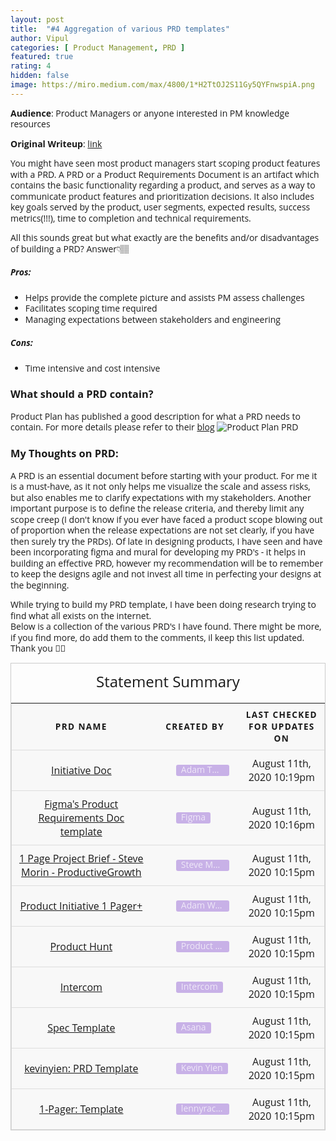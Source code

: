 ```yaml
---
layout: post
title:  "#4 Aggregation of various PRD templates"
author: Vipul
categories: [ Product Management, PRD ]
featured: true
rating: 4
hidden: false
image: https://miro.medium.com/max/4800/1*H2TtOJ2S11Gy5QYFnwspiA.png
---
```

**Audience**: Product Managers or anyone interested in PM knowledge resources

**Original Writeup**: [link](https://www.notion.so/thedatapm/Hi-I-am-Vipul-540689c44307478292e71e5ef1bf8943?p=a24b156b034c42369f07ceafdd0917a4)

You might have seen most product managers start scoping product features with a PRD.
A PRD or a Product Requirements Document is an artifact which contains the basic functionality regarding a product, and serves as a way to communicate product features and prioritization decisions. It also includes key goals served by the product, user segments, expected results, success metrics(!!!), time to completion and technical requirements.

All this sounds great but what exactly are the benefits and/or disadvantages of building a PRD? Answer👇🏽

##### Pros:
- Helps provide the complete picture and assists PM assess challenges
- Facilitates scoping time required
- Managing expectations between stakeholders and engineering

##### Cons:
- Time intensive and cost intensive

### What should a PRD contain?
Product Plan has published a good description for what a PRD needs to contain. For more details please refer to their [blog](https://www.productplan.com/glossary/product-requirements-document/#)
![Product Plan PRD](https://www.productplan.com/uploads/PRD.png "Product Plan PRD")



### My Thoughts on PRD:
A PRD is an essential document before starting with your product. For me it is a must-have, as it not only helps me visualize the scale and assess risks, but also enables me to clarify expectations with my stakeholders. Another important purpose is to define the release criteria, and thereby limit any scope creep (I don't know if you ever have faced a product scope blowing out of proportion when the release expectations are not set clearly, if you have then surely try the PRDs). Of late in designing  products, I have seen and have been incorporating figma and mural for developing my PRD's - it helps in building an effective PRD, however my recommendation will be to remember to keep the designs agile and not invest all time in perfecting your designs at the beginning.

While trying to build my PRD template, I have been doing research trying to find what all exists on the internet.  
Below is a collection of the various PRD's I have found. There might be more, if you find more, do add them to the comments, il keep this list updated. Thank you 🙏🏽


<style type="text/css" rel="stylesheet">
body {
  font-family: "Open Sans", sans-serif;
  line-height: 1.25;
}

table {
  border: 1px solid #ccc;
  border-collapse: collapse;
  margin: 0;
  padding: 0;
  width: 100%;
  table-layout: fixed;
}

table caption {
  font-size: 1.5em;
  margin: .5em 0 .75em;
}

table tr {
  background-color: #f8f8f8;
  border: 1px solid #ddd;
  padding: .35em;
}

table th,
table td {
  padding: .625em;
  text-align: center;
}

table th {
  font-size: .85em;
  letter-spacing: .1em;
  text-transform: uppercase;
}

@media screen and (max-width: 600px) {
  table {
    border: 0;
  }

  table caption {
    font-size: 1.3em;
  }
  
  table thead {
    border: none;
    clip: rect(0 0 0 0);
    height: 1px;
    margin: -1px;
    overflow: hidden;
    padding: 0;
    position: absolute;
    width: 1px;
  }
  
  table tr {
    border-bottom: 3px solid #ddd;
    display: block;
    margin-bottom: .625em;
  }
  
  table td {
    border-bottom: 1px solid #ddd;
    display: block;
    font-size: .8em;
    text-align: center;
  }
  
  table td::before {
    /*
    * aria-label has no advantage, it won't be read inside a table
    content: attr(aria-label);
    */
    content: attr(data-label);
    float: left;
    font-weight: bold;
    text-transform: uppercase;
  }
  
  table td:last-child {
    border-bottom: 0;
  }
}
</style>

<table>
  <caption>Statement Summary</caption>
  <thead>
    <tr>
      <th scope="col">PRD Name</th>
      <th scope="col">Created By</th>
      <th scope="col">Last Checked for Updates on</th>
    </tr>
  </thead>
  <tbody>
    <tr>
      <td data-label="PRD Name">
        <a href="https://docs.google.com/document/d/1B3GEUwgEIIQVgRp85l4DKLZOTzgGZmBIAjR06p4wuwY/edit#">Initiative Doc</a>
      </td>
      <td data-label="Created By">
       <div style="display: flex; min-width: 0px;  margin-left: 25%;"><div style="display: flex; align-items: center; flex-shrink: 1; min-width: 0px; height: 18px; border-radius: 3px; padding-left: 8px; padding-right: 8px; font-size: 14px; line-height: 120%; color: rgba(255, 255, 255, 0.7); background: rgba(154, 109, 215, 0.5); margin: 0px 6px 0px 0px;"><div style="white-space: nowrap; overflow: hidden; text-overflow: ellipsis;">Adam Thomas</div></div></div>
      </td>
      <td data-label="Last Checked for Updates on">August 11th, 2020 10:19pm</td>
    </tr>
        <tr>
      <td data-label="PRD Name">
        <a href="https://coda.io/@yuhki/figmas-approach-to-product-requirement-docs/prd-name-of-project-1">Figma's Product Requirements Doc template</a>
      </td>
      <td data-label="Created By">
       <div style="display: flex; min-width: 0px;  margin-left: 25%;"><div style="display: flex; align-items: center; flex-shrink: 1; min-width: 0px; height: 18px; border-radius: 3px; padding-left: 8px; padding-right: 8px; font-size: 14px; line-height: 120%; color: rgba(255, 255, 255, 0.7); background: rgba(154, 109, 215, 0.5); margin: 0px 6px 0px 0px;">
            <div style="white-space: nowrap; overflow: hidden; text-overflow: ellipsis;">Figma</div>
       </div></div>
      </td>
      <td data-label="Last Checked for Updates on">August 11th, 2020 10:16pm</td>
    </tr>
            <tr>
      <td data-label="PRD Name">
        <a href="https://docs.google.com/document/d/1BeNK9BYd3-8pAqVYR_B0Gzp7kGNtWdPFHJKIXI52_84/edit?ts=5f264700#heading=h.6jynaot9cbnq">
            1 Page Project Brief - Steve Morin - ProductiveGrowth
        </a>
      </td>
      <td data-label="Created By">
       <div style="display: flex; min-width: 0px;  margin-left: 25%;"><div style="display: flex; align-items: center; flex-shrink: 1; min-width: 0px; height: 18px; border-radius: 3px; padding-left: 8px; padding-right: 8px; font-size: 14px; line-height: 120%; color: rgba(255, 255, 255, 0.7); background: rgba(154, 109, 215, 0.5); margin: 0px 6px 0px 0px;">
            <div style="white-space: nowrap; overflow: hidden; text-overflow: ellipsis;">Steve Morin</div>
       </div></div>
      </td>
      <td data-label="Last Checked for Updates on">August 11th, 2020 10:15pm</td>
    </tr>
         <tr>
      <td data-label="PRD Name">
        <a href="https://docs.google.com/document/d/1A__mJX33zn5fmAj6DtYv1P19aI6R4Gtcc13fGZv377k/edit">
            Product Initiative 1 Pager+
        </a>
      </td>
      <td data-label="Created By">
       <div style="display: flex; min-width: 0px;  margin-left: 25%;"><div style="display: flex; align-items: center; flex-shrink: 1; min-width: 0px; height: 18px; border-radius: 3px; padding-left: 8px; padding-right: 8px; font-size: 14px; line-height: 120%; color: rgba(255, 255, 255, 0.7); background: rgba(154, 109, 215, 0.5); margin: 0px 6px 0px 0px;">
            <div style="white-space: nowrap; overflow: hidden; text-overflow: ellipsis;">Adam Waxman</div>
       </div></div>
      </td>
      <td data-label="Last Checked for Updates on">August 11th, 2020 10:15pm</td>
    </tr>
        <tr>
      <td data-label="PRD Name">
        <a href="https://docs.google.com/document/d/1yrU5F6Gxhkfma91wf_IbZfexw8_fahbGQLW3EvwdfQI/edit">
            Product Hunt
        </a>
      </td>
      <td data-label="Created By">
       <div style="display: flex; min-width: 0px;  margin-left: 25%;"><div style="display: flex; align-items: center; flex-shrink: 1; min-width: 0px; height: 18px; border-radius: 3px; padding-left: 8px; padding-right: 8px; font-size: 14px; line-height: 120%; color: rgba(255, 255, 255, 0.7); background: rgba(154, 109, 215, 0.5); margin: 0px 6px 0px 0px;">
            <div style="white-space: nowrap; overflow: hidden; text-overflow: ellipsis;">Product Hunt</div>
       </div></div>
      </td>
      <td data-label="Last Checked for Updates on">August 11th, 2020 10:15pm</td>
    </tr>
     <tr>
      <td data-label="PRD Name">
        <a href="https://s3.amazonaws.com/marketing.intercomcdn.com/assets/Intercom-Job-Story-template.pdf">
            Intercom
        </a>
      </td>
      <td data-label="Created By">
       <div style="display: flex; min-width: 0px;  margin-left: 25%;"><div style="display: flex; align-items: center; flex-shrink: 1; min-width: 0px; height: 18px; border-radius: 3px; padding-left: 8px; padding-right: 8px; font-size: 14px; line-height: 120%; color: rgba(255, 255, 255, 0.7); background: rgba(154, 109, 215, 0.5); margin: 0px 6px 0px 0px;">
            <div style="white-space: nowrap; overflow: hidden; text-overflow: ellipsis;">Intercom</div>
       </div></div>
      </td>
      <td data-label="Last Checked for Updates on">August 11th, 2020 10:15pm</td>
    </tr>
   <tr>
      <td data-label="PRD Name">
        <a href="https://docs.google.com/document/d/1W46cmPfPwXIIH2mNNbbQ5EdjnhQFqGxGhT5iAijmJjc/edit#heading=h.cqt1a4hrfy8u">
            Spec Template
        </a>
      </td>
      <td data-label="Created By">
       <div style="display: flex; min-width: 0px;  margin-left: 25%;"><div style="display: flex; align-items: center; flex-shrink: 1; min-width: 0px; height: 18px; border-radius: 3px; padding-left: 8px; padding-right: 8px; font-size: 14px; line-height: 120%; color: rgba(255, 255, 255, 0.7); background: rgba(154, 109, 215, 0.5); margin: 0px 6px 0px 0px;">
            <div style="white-space: nowrap; overflow: hidden; text-overflow: ellipsis;">Asana</div>
       </div></div>
      </td>
      <td data-label="Last Checked for Updates on">August 11th, 2020 10:15pm</td>
    </tr>
   <tr>
      <td data-label="PRD Name">
        <a href="https://docs.google.com/document/d/1mEMDcHmtQ6twzNlpvF-9maNlAcezpWDtCnyIqWkODZs/edit">
            kevinyien: PRD Template
        </a>
      </td>
      <td data-label="Created By">
       <div style="display: flex; min-width: 0px;  margin-left: 25%;"><div style="display: flex; align-items: center; flex-shrink: 1; min-width: 0px; height: 18px; border-radius: 3px; padding-left: 8px; padding-right: 8px; font-size: 14px; line-height: 120%; color: rgba(255, 255, 255, 0.7); background: rgba(154, 109, 215, 0.5); margin: 0px 6px 0px 0px;">
            <div style="white-space: nowrap; overflow: hidden; text-overflow: ellipsis;">Kevin Yien</div>
       </div></div>
      </td>
      <td data-label="Last Checked for Updates on">August 11th, 2020 10:15pm</td>
    </tr>
 <tr>
      <td data-label="PRD Name">
        <a href="https://docs.google.com/document/d/1541V32QgSwyCFWxtiMIThn-6n-2s7fVWztEWVa970uo/edit">
            1-Pager: Template
        </a>
      </td>
      <td data-label="Created By">
       <div style="display: flex; min-width: 0px;  margin-left: 25%;"><div style="display: flex; align-items: center; flex-shrink: 1; min-width: 0px; height: 18px; border-radius: 3px; padding-left: 8px; padding-right: 8px; font-size: 14px; line-height: 120%; color: rgba(255, 255, 255, 0.7); background: rgba(154, 109, 215, 0.5); margin: 0px 6px 0px 0px;">
            <div style="white-space: nowrap; overflow: hidden; text-overflow: ellipsis;">lennyrachitsky</div>
       </div></div>
      </td>
      <td data-label="Last Checked for Updates on">August 11th, 2020 10:15pm</td>
    </tr>
  </tbody>
</table>